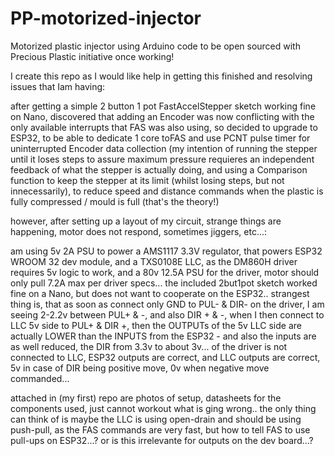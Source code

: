 # PP-motorized-injector
Motorized plastic injector using Arduino code to be open sourced with Precious Plastic initiative once working!

I create this repo as I would like help in getting this finished and resolving issues that Iam having:

after getting a simple 2 button 1 pot FastAccelStepper sketch working fine on Nano, discovered that adding an Encoder was now conflicting with the only available interrupts that FAS was also using, so decided to upgrade to ESP32, to be able to dedicate 1 core toFAS and use PCNT pulse timer for uninterrupted Encoder data collection (my intention of running the stepper until it loses steps to assure maximum pressure requieres an independent feedback of what the stepper is actually doing, and using a Comparison function to keep the stepper at its limit (whilst losing steps, but not innecessarily), to reduce speed and distance commands when the plastic is fully compressed / mould is full (that's the theory!)

however, after setting up a layout of my circuit, strange things are happening, motor does not respond, sometimes jiggers, etc...:

am using 5v 2A PSU to power a AMS1117 3.3V regulator, that powers ESP32 WROOM 32 dev module, and a TXS0108E LLC, as the DM860H driver requires 5v logic to work, and a 80v 12.5A PSU for the driver, motor should only pull 7.2A max per driver specs... the included 2but1pot sketch worked fine on a Nano, but does not want to cooperate on the ESP32.. strangest thing is, that as soon as connect only GND to PUL- & DIR- on the driver, I am seeing 2-2.2v between PUL+ & -, and also DIR + & -, when I then connect to LLC 5v side to PUL+ & DIR +, then the OUTPUTs of the 5v LLC side are actually LOWER than the INPUTS from the ESP32 - and also the inputs are as well reduced, the DIR from 3.3v to about 3v... of the driver is not connected to LLC, ESP32 outputs are correct, and LLC outputs are correct, 5v in case of DIR being positive move, 0v when
negative move commanded...

attached in (my first) repo are photos of setup, datasheets for the components used, just cannot workout what is ging wrong.. the only thing can think of is maybe the LLC is using open-drain and should be using push-pull, as the FAS commands are very fast, but how to tell FAS to use pull-ups on ESP32...? or is this irrelevante for outputs on the dev board...? 
